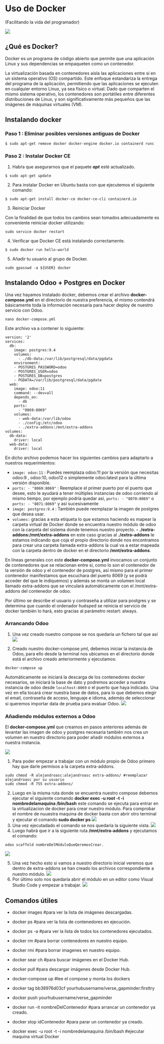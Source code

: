 


# Uso de Docker 
(Facilitando la vida del programador)

  

![](https://lh4.googleusercontent.com/pDdUiWy3bw-JyaCsSbBayV-0bH2xZHXouD0PIikVxIyPZQXaSPoE---Ky_FVvDzRb_AX4phRfsU0Po1RWXL8wRLsFW-YFg_bxBCQEC_dSWr3vy8Ff465AKIuRHRYbQa6CkiKmCx7)



## ¿Qué es Docker? 
Docker es un programa de código abierto que permite que una aplicación Linux y sus dependencias se empaqueten como un contenedor.

La virtualización basada en contenedores aísla las aplicaciones entre sí en un sistema operativo (OS) compartido. Este enfoque estandariza la entrega del programa de la aplicación, permitiendo que las aplicaciones se ejecuten en cualquier entorno Linux, ya sea físico o virtual. Dado que comparten el mismo sistema operativo, los contenedores son portátiles entre diferentes distribuciones de Linux, y son significativamente más pequeños que las imágenes de máquinas virtuales (VM).
## Instalando docker 
###  Paso 1 : Eliminar posibles versiones antiguas de Docker
```
$ sudo apt-get remove docker docker-engine docker.io containerd runc
```
### Paso 2 : Instalar Docker CE
1. Habŕa que asegurarnos que el paquete  ***apt*** esté actualizado.
```
$ sudo apt-get update
```
2. Para instalar Docker en Ubuntu basta con que ejecutemos el siguiente comando:
```
$ sudo apt-get install docker-ce docker-ce-cli containerd.io
```
3. Reiniciar Docker

Con la finalidad de que todos los cambios sean tomados adecuadamente es conveniente reiniciar docker utilizando:
```
sudo service docker restart
```
4. Verificar que Docker CE está instalando correctamente.
```
$ sudo docker run hello-world
```

5. Añadir tu usuario al grupo de Docker.
```
sudo gpasswd -a ${USER} docker
```
## Instalando Odoo + Postgres en Docker
Una vez hayamos instalado docker, debemos crear el archivo  **docker-compose.yml** en el directorio de nuestra preferencia, el mismo contendrá básicamente toda la información necesaria para hacer deploy de nuestro servicio con Odoo.

`nano docker-compose.yml`

Este archivo va a contener lo siguiente:
```
version: '2'
services:
  db:
    image: postgres:9.4
    volumes:
      - ./db-data:/var/lib/postgresql/data/pgdata
    environment:
    - POSTGRES_PASSWORD=odoo
    - POSTGRES_USER=odoo
    - POSTGRES_DB=postgres
    - PGDATA=/var/lib/postgresql/data/pgdata
  web:
    image: odoo:11
    command: --dev=all
    depends_on:
      - db
    ports:
      - "8069:8069"
    volumes:
      - web-data:/var/lib/odoo
      - ./config:/etc/odoo
      - ./extra-addons:/mnt/extra-addons
volumes:
  db-data:
    driver: local
  web-data:
    driver: local
```
En dicho archivo podemos hacer los siguientes cambios para adaptarlo a nuestros requerimientos:

-   `image: odoo:11` : Puedes reemplaza odoo:11 por la versión que necesitas odoo:9 , odoo:10, odoo12 o simplemente odoo:latest para la última versión disponible.
-   `ports: - "8069:8069"`  : Reemplace el primer puerto por el puerto que desee, esto le ayudará a tener múltiples instancias de odoo corriendo al mismo tiempo, por ejemplo podría quedar así, `ports: - "8070:8069"`  o `ports: - "8071:8069"` y así sucesivamente
-   `image: postgres:9.4`  : También puede reemplazar la imagen de postgres que desea usar.
- `volumes:` gracias a esta etiqueta lo que estamos haciendo es mapear la carpeta virtual de Docker donde se encuentra nuestro módulo de odoo con la carpeta del sistema donde tenemos nuestro proyecto. **- ./extra-addons:/mnt/extra-addons** en este caso gracias al **./extra-addons** le estamos indicando que coja el propio directorio donde nos encontramos para crear una carpeta llamada extra-addons la cual va a estar mapeada con la carpeta dentro de docker en el directorio  **/mnt/extra-addons**.

En líneas generales con este **docker-compose.yml** invocamos un conjunto de contenedores que se relacionan entre sí, como lo son el contenedor de la versión de odoo y el contenedor de postgres, así mismo para el primer contenedor manifestamos que escuchara del puerto 8069 (y se podrá acceder del que le indiquemos) y además se monta un volumen local llamado extra-addons que se vinculará automáticamente con el /mnt/extra-addons del contenedor de odoo.

Por último se describe el usuario y contraseña a utilizar para postgres y se determina que cuando el ordenador huésped se reinicia el servicio de docker también lo hará, esto gracias al parámetro restart: always.
### Arrancando Odoo
1. Una vez creado nuestro compose se nos quedaría un fichero tal que así
![](https://lh4.googleusercontent.com/Ah9YAJH-z6_KxHI2naOop8-1IGzUMOYUEJWuEY-VI7Wd0QZiSxU3sWDcKcyYt3gJFZncEJQGPjcqjS7wtWFnN4CxevV7BRcBw3Rq55YSruqtmx1qg2dhypSCgAuYHI_s80nB6NLO)

2. Creado nuestro docker-compose.yml, debemos iniciar la instancia de Odoo, para ello desde la terminal nos ubicamos en el directorio donde está el archivo creado anteriormente y ejecutamos:
```
docker-compose up
```
Automáticamente se iniciará la descarga de los contenedores docker necesarios, se iniciará la base de dato y podremos acceder a nuestra instancia de odoo desde `localhost:8069` o el puerto que haya indicado. Una vez en ella tocará crear nuestra base de datos, para lo que debemos elegir el email, contraseña de acceso, lenguaje e idioma, además de seleccionar si queremos importar data de prueba para evaluar Odoo.
![](http://jmoral.es/assets/img/odoo/usuario/6.png)

### Añadiendo módulos externos a Odoo

El **docker-compose.yml** que creamos en pasos anteriores además de levantar las imagen de odoo y postgres necesaria también nos crea un volumen en nuestro directorio para poder añadir módulos externos a nuestra instancia.

**![](https://lh5.googleusercontent.com/5QskRN5t1xRjiWJ_V2g7qx0yuANvaMkOgNyyV_1GSMxYh9q6bNeYWVXVfn66qhn3ZUVPvJRClYk-1MHvi0D-Vw-kGeO5_hry_xTKNkuAgY_fwCQgrMusjqn8PA_PjIlM0zbuiprx)**
1. Para poder empezar a trabajar con un módulo propio de Odoo primero hay que darle permisos a la carpeta extra-addons.

```
sudo chmod -R alejandroasc:alejandroasc extra-addons/ #reemplazar alejandroasc por su usuario
sudo chmod -R 755 extra-addons/
```
2. Luego en la misma ruta donde se encuentra nuestro compose debemos ejecutar el siguiente comando **docker exec -u root -t -i nombredelamaquina /bin/bash** este comando se ejecuta para entrar en la virtualizacion de docker para crear nuestro módulo. Para comprobar el nombre de nuuestra maquina de docker basta con abrir otro terminal y ejecutar el comando **sudo docker ps**
**![](https://lh3.googleusercontent.com/dCR3wdxVnJz0SFTvOVbkxHlAZhUH8p-uPQZnKHh8PUZmoJo1V0jWUPXIthC3OHfnvlacaE7ZRbblt6uu7oruod6R05v6cakwgTCQEs0lYKRfn65Cl8fDn9AUC7-6ZihG_Qx55iKu)**
3. Una vez ejecutadado el comando se nos quedaría la siguiente vista.
**![](https://lh5.googleusercontent.com/uIG-qHiEvC_ouI8hJZhqLWwlbk8kxDQkGdusy-1yiioV3Dzwf6qWfCWPE0ehUV5eUQFOOfCHbSLgXsSeNWgEQEagtLUbnOj7sa6wDUV7a-BDvaFQhER1jAyoS7XlZGETGIjZSI69)**
4. Luego habrá que ir a la siguiente ruta **/mnt/extra-addons** y ejecutamos el comando:
```
odoo scaffold nombreDelMóduloQueQeremosCrear.
```
**![](https://lh6.googleusercontent.com/LUkR3Wbfq4JpX5FnBaHgL2fgpyneZIGBRx_4bwsW-qUHvipTn0wR20Es5pELEhbCHeDB9oJHJaJo-4o7ZDa3_oUGNKnNhmsuzycV6CaicIcoVyJZazaGQIU3nEULpcHo1mAqe5ks)**

5. Una vez hecho esto si vamos a nuestro directorio inicial veremos que dentro de extra-addons se han creado los archivos correspondiente a nuestro módulo.
**![](https://lh5.googleusercontent.com/4yYTaqDcGBTgaB1YQ80-hvSiW1gPTAAb4dkabd3f8Fay_x4WtvbqamduQejQav4KIx6oYGxJCi6kBhrNhYjYk-d8dsGLU0JzEazGf8v7C3n8RRofe19Dvalqd1u25JmE8Lwmg9gq)**
6. Por último solo nos quedaría abrir el módulo en un editor como Visual Studio Code  y empezar a trabajar.
**![](https://lh5.googleusercontent.com/DvBHw3N6x1Rg0-SWdDXrNRnEzjYO85jFHxDkfn3DmLnjSTDJMpQni-s0YQ9RcUIfxVTWMdqVhiWWzgJXmVlUqT12DswQYnQgwCwnjSBersY9oii7Vk6_SsKMtlVVVyx7z5zV1sNt)**
## Comandos útiles

-   docker images #para ver la lista de imágenes descargadas.
    
-   docker ps #para ver la lista de contenedores en ejecución.
    
-   docker ps -a #para ver la lista de todos los contenedores ejecutados.
    
-   docker rm #para borrar contenedores en nuestro equipo.
    
-   docker rmi #para borrar imagenes en nuestro equipo.
    
-   docker sear ch #para buscar imágenes en el Docker Hub.
    
-   docker pull #para descargar imágenes desde Docker Hub.
    
-   docker-compose up #lee el compose y monta los dockers
    
-   docker tag bb38976d03cf yourhubusername/verse_gapminder:firsttry
    
-   docker push yourhubusername/verse_gapminder
    
-   docker run -it nombreDelContenedor #para arrancar un contenedor ya creado.
    
-   docker stop idContenedor #para parar un contenedor ya creado.
    
-   docker exec -u root -t -i nombredelamaquina /bin/bash #ejecutar maquina virtual Docker
